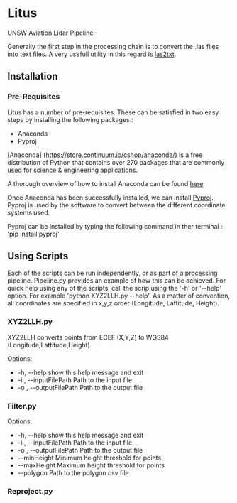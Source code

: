 # Litus
UNSW Aviation Lidar Pipeline

Generally  the first step in the processing chain is to convert the .las files into text files.
A very usefull utility in this regard is [las2txt](http://www.liblas.org/utilities/las2txt.html). 

## Installation

### Pre-Requisites
Litus has a number of pre-requisites. These can be satisfied in two easy steps by installing the following packages : 
* Anaconda
* Pyproj

[Anaconda] (https://store.continuum.io/cshop/anaconda/) is a free distribution of Python that contains over 270 packages that are commonly used for science & engineering applications. 

A thorough overview of how to install Anaconda can be found [here](https://store.continuum.io/static/img/Anaconda-Quickstart.pdf).

Once Anaconda has been successfully installed, we can install [Pyproj](https://pypi.python.org/pypi/pyproj). Pyproj is used by the software to convert between the different coordinate systems used.

Pyproj can be installed by typing the following command in ther terminal : 'pip install pyproj'

## Using Scripts
Each of the scripts can be run independently, or as part of a processing pipeline. Pipeline.py provides an example of how this can be achieved. For quick help using any of the scripts, call the scrip using the '-h' or '--help' option.
For example 'python XYZ2LLH.py --help'. As a matter of convention, all coordinates are specified in x,y,z order (Longitude, Lattitude, Height). 

### XYZ2LLH.py
XYZ2LLH converts points from ECEF (X,Y,Z) to WGS84 (Longitude,Lattitude,Height).

Options:
* -h, --help            show this help message and exit
* -i , --inputFilePath  Path to the input file
* -o , --outputFilePath Path to the output file

### Filter.py

Options:
* -h, --help            show this help message and exit
* -i , --inputFilePath  Path to the input file
* -o , --outputFilePath Path to the output file
* --minHeight           Minimum height threshold for points
* --maxHeight           Maximum height threshold for points
* --polygon             Path to the polygon csv file  
  
### Reproject.py
